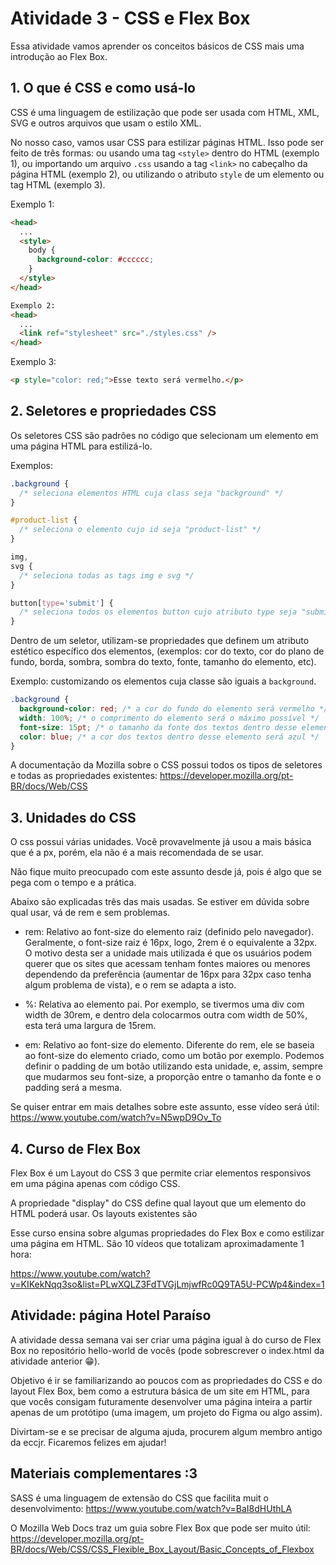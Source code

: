# Atividade 3 - CSS e Flex Box

Essa atividade vamos aprender os conceitos básicos de CSS mais uma introdução ao Flex Box.

## 1. O que é CSS e como usá-lo

CSS é uma linguagem de estilização que pode ser usada com HTML, XML, SVG e outros arquivos que usam o estilo XML.

No nosso caso, vamos usar CSS para estilizar páginas HTML. Isso pode ser feito de três formas: ou usando uma tag `<style>` dentro do HTML (exemplo 1), ou importando um arquivo `.css` usando a tag `<link>` no cabeçalho da página HTML (exemplo 2), ou utilizando o atributo `style` de um elemento ou tag HTML (exemplo 3).

Exemplo 1:

```html
<head>
  ...
  <style>
    body {
      background-color: #cccccc;
    }
  </style>
</head>

Exemplo 2:
<head>
  ...
  <link ref="stylesheet" src="./styles.css" />
</head>
```

Exemplo 3:

```html
<p style="color: red;">Esse texto será vermelho.</p>
```

## 2. Seletores e propriedades CSS

Os seletores CSS são padrões no código que selecionam um elemento em uma página HTML para estilizá-lo.

Exemplos:

```css
.background {
  /* seleciona elementos HTML cuja class seja "background" */
}

#product-list {
  /* seleciona o elemento cujo id seja "product-list" */
}

img,
svg {
  /* seleciona todas as tags img e svg */
}

button[type='submit'] {
  /* seleciona todos os elementos button cujo atributo type seja "submit" */
}
```

Dentro de um seletor, utilizam-se propriedades que definem um atributo estético específico dos elementos, (exemplos: cor do texto, cor do plano de fundo, borda, sombra, sombra do texto, fonte, tamanho do elemento, etc).

Exemplo: customizando os elementos cuja classe são iguais a `background`.

```css
.background {
  background-color: red; /* a cor do fundo do elemento será vermelho */
  width: 100%; /* o comprimento do elemento será o máximo possível */
  font-size: 15pt; /* o tamanho da fonte dos textos dentro desse elemento será 15pt */
  color: blue; /* a cor dos textos dentro desse elemento será azul */
}
```

A documentação da Mozilla sobre o CSS possui todos os tipos de seletores e todas as propriedades existentes:
https://developer.mozilla.org/pt-BR/docs/Web/CSS

## 3. Unidades do CSS

O  css possui várias unidades. Você provavelmente já usou a mais básica que é a px, porém, ela não é a mais recomendada de se usar.

Não fique muito preocupado com este assunto desde já, pois é algo que se pega com o tempo e a prática.

Abaixo são explicadas três das mais usadas. Se estiver em dúvida sobre qual usar, vá de rem e sem problemas.

- rem: Relativo ao font-size do elemento raiz (definido pelo navegador). Geralmente, o font-size raiz é 16px, logo, 2rem é o equivalente a 32px. O motivo desta ser a unidade mais utilizada é que os usuários podem querer que os sites que acessam tenham fontes maiores ou menores dependendo da preferência (aumentar de 16px para 32px caso tenha algum problema de vista), e o rem se adapta a isto.

- %: Relativa ao elemento pai. Por exemplo, se tivermos uma div com width de 30rem, e dentro dela colocarmos outra com width de 50%, esta terá uma largura de 15rem.

- em: Relativo ao font-size do elemento. Diferente do rem, ele se baseia ao font-size do elemento criado, como um botão por exemplo. Podemos definir o padding de um botão utilizando esta unidade, e, assim, sempre que mudarmos seu font-size, a proporção entre o tamanho da fonte e o padding será a mesma.

Se quiser entrar em mais detalhes sobre este assunto, esse vídeo será útil: https://www.youtube.com/watch?v=N5wpD9Ov_To


## 4. Curso de Flex Box

Flex Box é um Layout do CSS 3 que permite criar elementos responsivos em uma página apenas com código CSS.

A propriedade "display" do CSS define qual layout que um elemento do HTML poderá usar. Os layouts existentes são

Esse curso ensina sobre algumas propriedades do Flex Box e como estilizar uma página em HTML. São 10 vídeos que totalizam aproximadamente 1 hora:

https://www.youtube.com/watch?v=KIKekNqq3so&list=PLwXQLZ3FdTVGjLmjwfRc0Q9TA5U-PCWp4&index=1

## Atividade: página Hotel Paraíso

A atividade dessa semana vai ser criar uma página igual à do curso de Flex Box no repositório hello-world de vocês (pode sobrescrever o index.html da atividade anterior &#128513;).

Objetivo é ir se familiarizando ao poucos com as propriedades do CSS e do layout Flex Box, bem como a estrutura básica de um site em HTML, para que vocês consigam futuramente desenvolver uma página inteira a partir apenas de um protótipo (uma imagem, um projeto do Figma ou algo assim).

Divirtam-se e se precisar de alguma ajuda, procurem algum membro antigo da eccjr. Ficaremos felizes em ajudar!

## Materiais complementares :3

SASS é uma linguagem de extensão do CSS que facilita muit o desenvolvimento:
https://www.youtube.com/watch?v=BaI8dHUthLA

O Mozilla Web Docs traz um guia sobre Flex Box que pode ser muito útil:
https://developer.mozilla.org/pt-BR/docs/Web/CSS/CSS_Flexible_Box_Layout/Basic_Concepts_of_Flexbox
